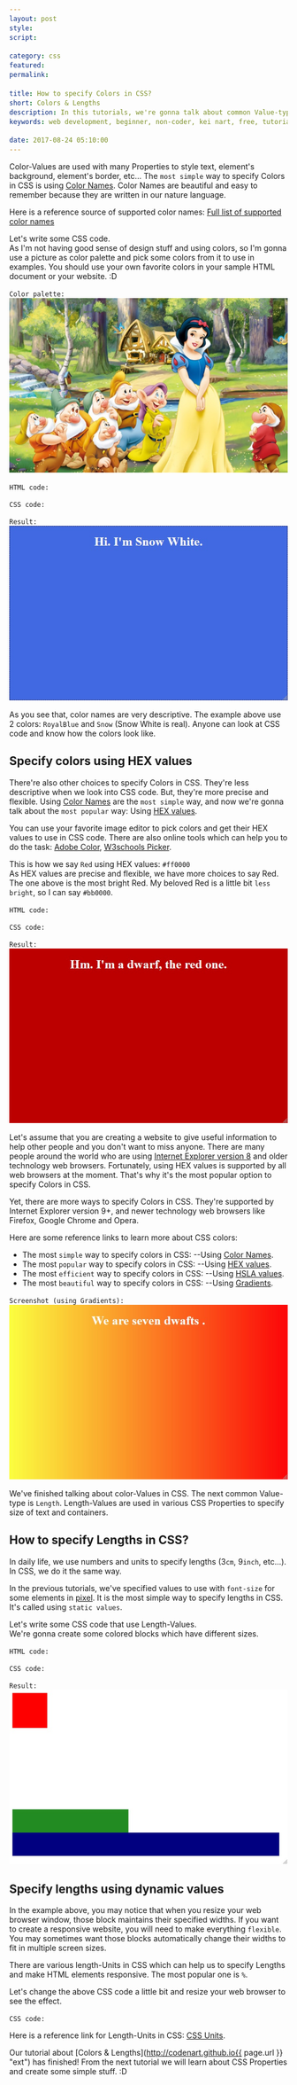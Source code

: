 ```yaml
---
layout: post
style:
script:

category: css
featured:
permalink:

title: How to specify Colors in CSS?
short: Colors & Lengths
description: In this tutorials, we're gonna talk about common Value-types in CSS. <br>Everyone of us loves colors in our own perspective. <br>So, let's start with CSS Colors. <i class="fa fa-heart"></i>
keywords: web development, beginner, non-coder, kei nart, free, tutorial, coding, programming, code nart, html, css, colors, units

date: 2017-08-24 05:10:00
---
```


<span id="simple"></span>
Color-Values are used with many Properties to style text, element's background,
element's border, etc... The `most simple` way to specify Colors in CSS is using
[Color Names](https://www.w3schools.com/colors/colors_groups.asp "ext"). Color
Names are beautiful and easy to remember because they are written in our nature
language.

Here is a reference source of supported color names:
[Full list of supported color names](https://www.w3schools.com/colors/colors_groups.asp "ext")

Let's write some CSS code.  
As I'm not having good sense of design stuff and using colors, so I'm gonna use
a picture as color palette and pick some colors from it to use in examples. You
should use your own favorite colors in your sample HTML document or your website. :D

`Color palette:`
![snow white and 7 dwarfs](/images/css/3/palette.jpg)

`HTML code:`
<script src="https://gist.github.com/codenart/4947882eb4a902a8683ff76aa9553c33.js">
</script>

`CSS code:`
<script src="https://gist.github.com/codenart/5e13d148bff2458e6048f8f70c58ccdb.js">
</script>

`Result:`
![snow white](/images/css/3/snowwhite.jpg)

As you see that, color names are very descriptive. The example above use 2
colors: `RoyalBlue` and `Snow` (Snow White is real). Anyone can look at CSS code
and know how the colors look like.

## Specify colors using HEX values

There're also other choices to specify Colors in CSS. They're less descriptive
when we look into CSS code. But, they're more precise and flexible. Using
[Color Names](#simple "int") are the `most simple` way, and now we're gonna talk
about the `most popular` way: Using
[HEX values](https://www.w3schools.com/colors/colors_hexadecimal.asp "ext").

You can use your favorite image editor to pick colors and get their HEX values
to use in CSS code.
There are also online tools which can help you to do the task:
[Adobe Color](https://color.adobe.com/ "ext"),
[W3schools Picker](https://www.w3schools.com/colors/colors_picker.asp "ext").

This is how we say `Red` using HEX values: `#ff0000`  
As HEX values are precise and flexible, we have more choices to say Red. The one
above is the most bright Red. My beloved Red is a little bit `less bright`, so I
can say `#bb0000`.

`HTML code:`
<script src="https://gist.github.com/codenart/29964874e246275be3ddf9b7a2d1c747.js">
</script>

`CSS code:`
<script src="https://gist.github.com/codenart/23e0508d1a1066f7521daea6a794aad2.js">
</script>

`Result:`
![red dwarf](/images/css/3/reddwarf.jpg)

Let's assume that you are creating a website to give useful information to help
other people and you don't want to miss anyone. There are many people around the
world who are using
[Internet Explorer version 8](https://en.wikipedia.org/wiki/Internet_Explorer "ext")
and older technology web browsers. Fortunately, using HEX values is supported by
all web browsers at the moment. That's why it's the most popular option to
specify Colors in CSS.

Yet, there are more ways to specify Colors in CSS. They're supported by Internet
Explorer version 9+, and newer technology web browsers like Firefox, Google Chrome
and Opera.

Here are some reference links to learn more about CSS colors:

- The most `simple` way to specify colors in CSS: --Using
[Color Names](https://www.w3schools.com/colors/colors_groups.asp "ext").
- The most `popular` way to specify colors in CSS: --Using
[HEX values](https://www.w3schools.com/colors/colors_hexadecimal.asp "ext").
- The most `efficient` way to specify colors in CSS: --Using
[HSLA values](https://www.w3schools.com/colors/colors_hsl.asp "ext").
- The most `beautiful` way to specify colors in CSS: --Using
[Gradients](https://www.w3schools.com/colors/colors_gradient.asp "ext").

`Screenshot (using Gradients):`
![7 dwarfs](/images/css/3/sevendwarfs.jpg)

We've finished talking about color-Values in CSS. The next common Value-type is
`Length`. Length-Values are used in various CSS Properties to specify size of
text and containers.

## How to specify Lengths in CSS?

In daily life, we use numbers and units to specify lengths (3`cm`, 9`inch`,
etc...).  
In CSS, we do it the same way.

In the previous tutorials, we've specified values to use with `font-size` for
some elements in [pixel](https://en.wikipedia.org/wiki/Pixel "ext"). It is the
most simple way to specify lengths in CSS. It's called using `static values`.

Let's write some CSS code that use Length-Values.  
We're gonna create some colored blocks which have different sizes.

`HTML code:`
<script src="https://gist.github.com/codenart/4ffbb4bc310d672bd422af91f341836f.js">
</script>

`CSS code:`
<script src="https://gist.github.com/codenart/ee1a1f60dc27242eeb297039b8c7abee.js">
</script>

`Result:`
![dimension](/images/css/3/dimension.jpg)

## Specify lengths using dynamic values

In the example above, you may notice that when you resize your web browser
window, those block maintains their specified widths. If you want to create a
responsive website, you will need to make everything `flexible`. You may
sometimes want those blocks automatically change their widths to fit in multiple
screen sizes.

There are various length-Units in CSS which can help us to specify Lengths and
make HTML elements responsive. The most popular one is `%`.

Let's change the above CSS code a little bit and resize your web browser to see
the effect.

`CSS code:`
<script src="https://gist.github.com/codenart/ec72e9b9586dfdbd05c8b12da592141f.js">
</script>

Here is a reference link for Length-Units in CSS:
[CSS Units](https://www.w3schools.com/cssref/css_units.asp "ext").

Our tutorial about
[Colors & Lengths](http://codenart.github.io{{ page.url }} "ext")
has finished! From the next tutorial we will learn about CSS Properties and
create some simple stuff. :D
